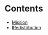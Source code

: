 

# Contents
- [Mission](IRedistribution.sol/struct.Mission.md)
- [IRedistribution](IRedistribution.sol/interface.IRedistribution.md)
